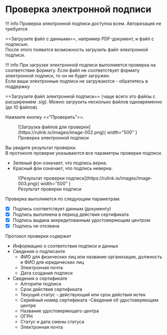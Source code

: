 ﻿# Проверка электронной подписи

!!! info 
    Проверка электронной подписи доступна всем. Авторизация не требуется

==Загрузите файл с данными==, например PDF-документ, и файл с подписью.  
После этого появится возможность загрузить файл электронной подписи.

!!! info
    При загрузке электронной подписи выполняется проверка на соответствие формату. Если файл не соответствует формату электронной подписи, то он не будет загружен.  
    Если ваши электронные подписи не загружаются - обратитесь в поддержку


==Загрузите файл электронной подписи== (чаще всего это файлы с расширением .sig). Можно загрузить несколько файлов одновременно (до 10 файлов).  

Нажмите кнопку =="Проверить"==.  

<figure markdown="span">
  ![Загрузка файлов для проверки](https://rulink.io/images/image-002.png){ width="500" }
  <figcaption>Проверка электронной подписи</figcaption>
</figure>

Вы увидите результат проверки.  
В протоколе проверке указываются все параметры проверки подписи.
- Зеленый фон означает, что подпись верна.  
- Красный фон означает, что подпись неверна.

<figure markdown="span">
  ![Результат проверки подписи](https://rulink.io/images/image-003.png){ width="500" }
  <figcaption>Результат проверки подписи</figcaption>
</figure>

Проверка выполняется по следующим параметрам:

- [x] Подпись соответствует данным (документу)
- [x] Подпись выполнена в период действия сертификата
- [x] Подпись выдана аккредитованным удостоверяющим центром
- [x] Подпись не отозвана

Протокол проверки содержит

- Информацию о соответствии подписи и данных
- Сведения о подписанте
  - ФИО для физических лиц или название организации, должность и ФИО для юридических лиц
  - Электронная почта
  - Дата создания подписи
- Сведения о сертификате
  - Алгоритм подписи
  - Срок действия сертификата
  - Текущий статус - действующий или срок действия истек
  - Серийный номер сертификата
-Сведения об удостоверяющем центре
  - Название удостоверяющего центра
  - ОГРН
  - Статус и дата смены статуса
  - Электронная почта
